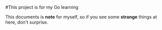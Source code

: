 #This project is for my Go learning

This documents is **note** for myself, so if you see some **strange** things at here, don't surprise.
